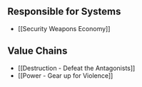 ## Responsible for Systems
- [[Security Weapons Economy]]
## Value Chains
- [[Destruction - Defeat the Antagonists]]
- [[Power - Gear up for Violence]]